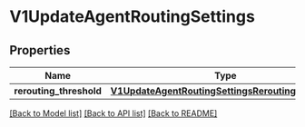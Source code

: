 # V1UpdateAgentRoutingSettings

## Properties
Name | Type | Description | Notes
------------ | ------------- | ------------- | -------------
**rerouting_threshold** | [**V1UpdateAgentRoutingSettingsReroutingThreshold**](V1UpdateAgentRoutingSettingsReroutingThreshold.md) |  | 

[[Back to Model list]](../README.md#documentation-for-models) [[Back to API list]](../README.md#documentation-for-api-endpoints) [[Back to README]](../README.md)

